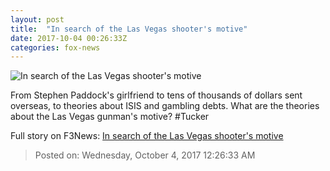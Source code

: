 ```yaml
---
layout: post
title:  "In search of the Las Vegas shooter's motive"
date: 2017-10-04 00:26:33Z
categories: fox-news
---
```


![In search of the Las Vegas shooter's motive](http://a57.foxnews.com/media2.foxnews.com/BrightCove/694940094001/2017/10/04/640/360/694940094001_5597235389001_5597225490001-vs.jpg)

From Stephen Paddock's girlfriend to tens of thousands of dollars sent overseas, to theories about ISIS and gambling debts. What are the theories about the Las Vegas gunman's motive? #Tucker


Full story on F3News: [In search of the Las Vegas shooter's motive](http://www.f3nws.com/n/KSrzEC)

> Posted on: Wednesday, October 4, 2017 12:26:33 AM
